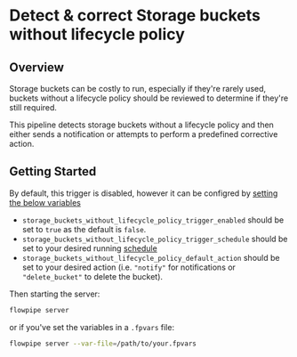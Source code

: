 # Detect & correct Storage buckets without lifecycle policy

## Overview

Storage buckets can be costly to run, especially if they're rarely used, buckets without a lifecycle policy should be reviewed to determine if they're still required.

This pipeline detects storage buckets without a lifecycle policy and then either sends a notification or attempts to perform a predefined corrective action.

## Getting Started

By default, this trigger is disabled, however it can be configred by [setting the below variables](https://flowpipe.io/docs/build/mod-variables#passing-input-variables)
- `storage_buckets_without_lifecycle_policy_trigger_enabled` should be set to `true` as the default is `false`.
- `storage_buckets_without_lifecycle_policy_trigger_schedule` should be set to your desired running [schedule](https://flowpipe.io/docs/flowpipe-hcl/trigger/schedule#more-examples)
- `storage_buckets_without_lifecycle_policy_default_action` should be set to your desired action (i.e. `"notify"` for notifications or `"delete_bucket"` to delete the bucket).

Then starting the server:
```sh
flowpipe server
```

or if you've set the variables in a `.fpvars` file:
```sh
flowpipe server --var-file=/path/to/your.fpvars
```